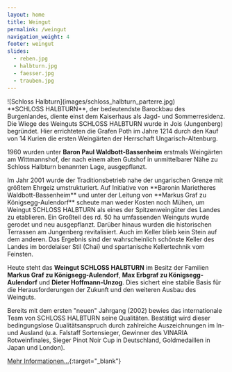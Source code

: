 ```yaml
---
layout: home
title: Weingut
permalink: /weingut
navigation_weight: 4
footer: weingut
slides:
  - reben.jpg
  - halbturn.jpg
  - faesser.jpg
  - trauben.jpg
---
```

<div class='col-sm-6 content' markdown="1">
![Schloss Halbturn](images/schloss_halbturn_parterre.jpg)
</div>
<div class='col-sm-6 content' markdown="1">
**SCHLOSS HALBTURN**, der bedeutendste Barockbau des Burgenlandes, diente einst dem Kaiserhaus als Jagd- und Sommerresidenz. Die Wiege des Weinguts SCHLOSS HALBTURN wurde in Jois (Jungenberg) begründet. Hier errichteten die Grafen Poth im Jahre 1214 durch den Kauf von 14 Kurien die ersten Weingärten der Herrschaft Ungarisch-Altenburg.

1960 wurden unter **Baron Paul Waldbott-Bassenheim** erstmals Weingärten am Wittmannshof, der nach einem alten Gutshof in unmittelbarer Nähe zu Schloss Halbturn benannten Lage, ausgepflanzt.
</div>
<div class="clearfix"></div>
Im Jahr 2001 wurde der Traditionsbetrieb nahe der ungarischen Grenze mit größtem Ehrgeiz umstrukturiert. Auf Initiative von **Baronin Marietheres Waldbott-Bassenheim** und unter der Leitung von **Markus Graf zu Königsegg-Aulendorf** scheute man weder Kosten noch Mühen, um Weingut SCHLOSS HALBTURN als eines der Spitzenweingüter des Landes zu etablieren. Ein Großteil des rd. 50 ha umfassenden Weinguts wurde gerodet und neu ausgepflanzt. Darüber hinaus wurden die historischen Terrassen am Jungenberg revitalisiert.
 Auch im Keller blieb kein Stein auf dem anderen. Das Ergebnis sind der wahrscheinlich schönste Keller des Landes im bordelaiser Stil (Chai) und spartanische Kellertechnik vom Feinsten.

Heute steht das **Weingut SCHLOSS HALBTURN** im Besitz der Familien **Markus Graf zu Königsegg-Aulendorf**, **Max Erbgraf zu Königsegg-Aulendorf** und **Dieter Hoffmann-Unzog**. Dies sichert eine stabile Basis für die Herausforderungen der Zukunft und den weiteren Ausbau des Weinguts.

Bereits mit dem ersten "neuen" Jahrgang (2002) bewies das internationale Team von SCHLOSS HALBTURN seine Qualitäten. Bestätigt wird dieser bedingungslose Qualitätsanspruch durch zahlreiche Auszeichnungen im In- und Ausland (u.a. Falstaff Sortensieger, Gewinner des VINARIA Rotweinfinales, Sieger Pinot Noir Cup in Deutschland, Goldmedaillen in Japan und London).

[Mehr Informationen...](http://weingut-schlosshalbturn.com/){:target="_blank"}